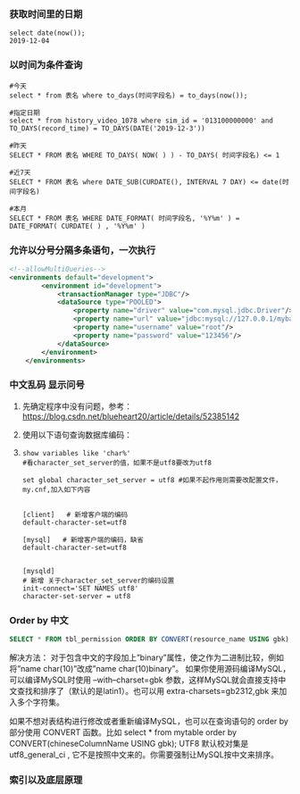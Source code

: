 ### 获取时间里的日期

```mysql
select date(now());
2019-12-04
```

### 以时间为条件查询

```mysql
#今天
select * from 表名 where to_days(时间字段名) = to_days(now());

#指定日期
select * from history_video_1078 where sim_id = '013100000000' and TO_DAYS(record_time) = TO_DAYS(DATE('2019-12-3'))

#昨天
SELECT * FROM 表名 WHERE TO_DAYS( NOW( ) ) - TO_DAYS( 时间字段名) <= 1

#近7天
SELECT * FROM 表名 where DATE_SUB(CURDATE(), INTERVAL 7 DAY) <= date(时间字段名)

#本月
SELECT * FROM 表名 WHERE DATE_FORMAT( 时间字段名, '%Y%m' ) = DATE_FORMAT( CURDATE( ) , '%Y%m' )

```

### 允许以分号分隔多条语句，一次执行

```xml
<!--allowMultiQueries-->    
<environments default="development">
        <environment id="development">
            <transactionManager type="JDBC"/>
            <dataSource type="POOLED">
                <property name="driver" value="com.mysql.jdbc.Driver"/>
                <property name="url" value="jdbc:mysql://127.0.0.1/mybatis?useUnicode=true&amp;characterEncoding=UTF-8&amp;allowMultiQueries=true"/>
                <property name="username" value="root"/>
                <property name="password" value="123456"/>
            </dataSource>
        </environment>
    </environments>
```



### 中文乱码  显示问号

1. 先确定程序中没有问题，参考：https://blog.csdn.net/blueheart20/article/details/52385142

2. 使用以下语句查询数据库编码：

3. ```mysql
   show variables like 'char%'
   #看character_set_server的值，如果不是utf8要改为utf8
   
   set global character_set_server = utf8 #如果不起作用则需要改配置文件，my.cnf,加入如下内容
   
   
   [client]   # 新增客户端的编码
   default-character-set=utf8
    
   [mysql]   # 新增客户端的编码，缺省
   default-character-set=utf8
   
   
   [mysqld]
   # 新增 关于character_set_server的编码设置
   init-connect='SET NAMES utf8'
   character-set-server = utf8
   
   ```


### Order by 中文

```sql
SELECT * FROM tbl_permission ORDER BY CONVERT(resource_name USING gbk)
```

解决方法：
对于包含中文的字段加上”binary”属性，使之作为二进制比较，例如将”name char(10)”改成”name char(10)binary”。
如果你使用源码编译MySQL，可以编译MySQL时使用 –with–charset=gbk 参数，这样MySQL就会直接支持中文查找和排序了（默认的是latin1）。也可以用 extra-charsets=gb2312,gbk 来加入多个字符集。

如果不想对表结构进行修改或者重新编译MySQL，也可以在查询语句的 order by 部分使用 CONVERT 函数。比如 select * from mytable order by CONVERT(chineseColumnName USING gbk);
UTF8 默认校对集是 utf8_general_ci , 它不是按照中文来的。你需要强制让MySQL按中文来排序。



### 索引以及底层原理



